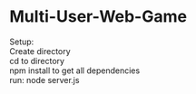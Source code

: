 # Multi-User-Web-Game


Setup:\
Create directory\
cd to directory\
npm install to get all dependencies\
run: node server.js

